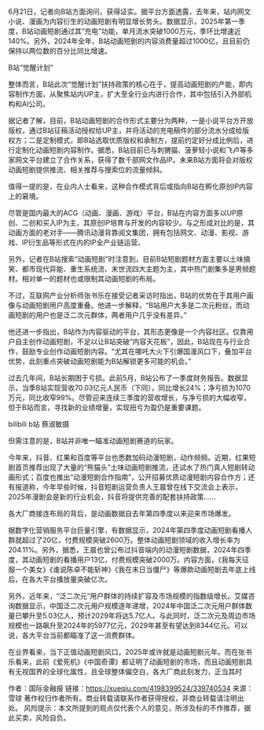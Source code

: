 6月21日，记者向B站方面询问，获得证实。据平台方面透露，去年来，站内网文小说、漫画为内容衍生的动画短剧有明显增长势头。数据显示，2025年第一季度，B站动画短剧通过其“充电”功能，单月流水突破1000万元，季环比增速近140%。另外，2024年全年，B站动画短剧的内容消费量超过1000亿，且目前仍保持以两位数的百分比同比增速。



B站“觉醒计划”

整体而言，B站此次“觉醒计划”扶持政策的核心在于，提高动画短剧的产能，即内容制作方面，从聚焦站内UP主，扩大至全行业内进行合作，其中包括引入外部机构和AI公司。

据记者了解，目前，B站动画短剧的合作形式主要分为两种，一是小说平台方开放版权，通过B站征稿活动授权给UP主，并将活动的充电稿件的部分流水分成给版权方；二是定制模式，即B站选取优质版权和承制方，提前约定好分成比例后，进行定制化动画短剧内容制作。据悉，B站目前已与刺猬猫、菠萝轻小说和飞卢等多家网文平台建立了合作关系，获得了数千部网文作品IP。未来B站方面将会对版权动画短剧提供推流、相关推荐与搜索位的流量倾斜。

值得一提的是，在业内人士看来，这种合作模式背后或指向B站在孵化原创IP内容上的窘境。

尽管是国内最大的ACG（动画、漫画、游戏）平台，B站在内容方面多以UP原创、二创和买入IP为主，其原创IP培育与开发的内容较少。与之形成对比的是，其动画方面的老对手——腾讯动漫背靠阅文集团，拥有包括网文、动漫、影视、游戏、IP衍生品等形式在内的IP全产业链运营。

另外，记者在B站搜索“动画短剧”时注意到，目前B站短剧题材方面主要以土味搞笑、都市现代异能、重生系统流、末世流四大主题为主，其中热门剧集多是男频题材。相对单一的题材也或限制其动画短剧的布局。

不过，互联网产业分析师张书乐在接受记者采访时指出，B站的优势在于其用户画像与动画短剧用户高度重叠。他进一步解释，“B站用户大多是二次元粉丝，而动画短剧的用户也是泛二次元群体，两者用户几乎没有差异。”

他还进一步指出，B站作为内容驱动的平台，其形态更像是一个内容社区。仅靠用户自主创作动画短剧，不足以让B站突破“内容天花板”，因此，B站现在与行业合作，鼓励专业创作动画短剧内容。“尤其在哪吒大火下引爆国漫风口下，叠加平台优势，此刻重点突破动画短剧能为B站解锁更多可能的机会。”

过去几年间，B站长期困于亏损。此前5月，B站公布了一季度财务报告。数据显示，当季B站实现营收70.03亿元人民币（下同），同比增长24%；净亏损为1070万元，同比收窄99%。尽管迎来连续三季度的营收增长，与净亏损的大幅收窄，但于B站而言，寻找新的业绩增量，实现扭亏为盈仍是重要课题。



bilibili b站 蔡淑敏摄

但需注意的是，B站并非唯一瞄准动画短剧赛道的玩家。

今年来，抖音、红果和百度等平台也悉数加码动漫短剧，动作频频。近期，红果短剧首页推荐出现了大量的“熊猫头”土味动画短剧推流，还试水了热门真人短剧转动画形式；百度也推出“动漫短剧合作指南”，公开招募优质动漫短剧内容合作方；还有报道称，今年早些时候，抖音短剧运营负责人王晨曾在线下交流会上表示，2025年漫剧会是新的行业机会，抖音将提供完善的配套扶持政策......

各大厂商接连布局的背后，是动画数据自去年第四季度以来迎来市场爆发。

据数字化营销服务平台巨量引擎，有数据显示，2024年第四季度动画短剧看播人群就超过了20亿，付费规模突破2600万。整体动画短剧领域的收入增长率为204.11%。另外，据悉，王晨也曾公布过抖音端内的动漫短剧数据，2024年四季度，其动画短剧的看播用户13亿，付费规模突破2000万。内容方面，《我每天征服一个美女》《谁说陈卓不能斩神》《我在末日当僵尸》等爆款动画短剧去年底上线后，在各大平台播放量突破亿次。

另外，近年来，“泛二次元”用户群体的持续扩容及市场规模的指数级增长。艾媒咨询数据显示，中国泛二次元用户规模逐年递增，2024年中国泛二次元用户群体数量已攀升至5.03亿人，预计2029年将达5.7亿人。与此同时，泛二次元及周边市场规模也一路飙升至2024年的5977亿元，2029年甚至有望达到8344亿元。可以说，各大平台当前都瞄准了这一消费群体。

在业界看来，当下正值动画短剧风口，2025年或许就是动画短剧元年。而在张书乐看来，此前《爱死机》《中国奇谭》都证明了动画短剧的市场，而且动画短剧具有无视国界的全球化属性，且全球整体偏空白，各大厂商此刻发力，正当其时



作者：国际金融报
链接：https://xueqiu.com/4198399524/339740534
来源：雪球
著作权归作者所有。商业转载请联系作者获得授权，非商业转载请注明出处。
风险提示：本文所提到的观点仅代表个人的意见，所涉及标的不作推荐，据此买卖，风险自负。